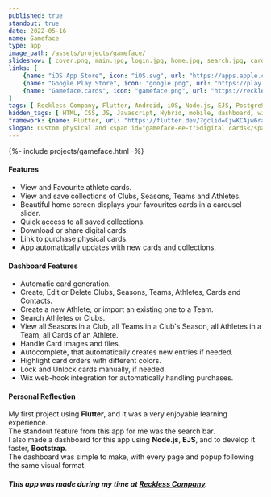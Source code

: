 ```yaml
---
published: true
standout: true
date: 2022-05-16
name: Gameface
type: app
image_path: /assets/projects/gameface/
slideshow: [ cover.png, main.jpg, login.jpg, home.jpg, search.jpg, card.jpg, collection.jpg, usopen.jpg, lang.jpg ]
links: [
    {name: "iOS App Store", icon: "iOS.svg", url: "https://apps.apple.com/ae/app/gameface-cards/id1611587408"},
    {name: "Google Play Store", icon: "google.png", url: "https://play.google.com/store/apps/details?id=com.recklesscompany.gameface"},
    {name: "Gameface.cards", icon: "gameface.png", url: "https://recklesscomp.wixsite.com/gameface"},
]
tags: [ Reckless Company, Flutter, Android, iOS, Node.js, EJS, PostgreSQL ]
hidden_tags: [ HTML, CSS, JS, Javascript, Hybrid, mobile, dashboard, wix ]
framework: {name: Flutter, url: "https://flutter.dev/?gclid=CjwKCAjw6raYBhB7EiwABge5KietLLFWMugvgofOzRY-bv9b8iDsxH_DFjkTwh5Y9eiz74WNavqrWBoCDV4QAvD_BwE&gclsrc=aw.ds"}
slogan: Custom physical and <span id="gameface-ee-t">digital cards</span> available for athletes worldwide!
---
```

{%- include projects/gameface.html -%}

#### Features

- View and Favourite athlete cards.
- View and save collections of Clubs, Seasons, Teams and Athletes.
- Beautiful home screen displays your favourites cards in a carousel slider.
- Quick access to all saved collections.
- Download or share digital cards.
- Link to purchase physical cards.
- App automatically updates with new cards and collections.

#### Dashboard Features

- Automatic card generation.
- Create, Edit or Delete Clubs, Seasons, Teams, Athletes, Cards and Contacts.
- Create a new Athlete, or import an existing one to a Team.
- Search Athletes or Clubs.
- View all Seasons in a Club, all Teams in a Club's Season, all Athletes in a Team, all Cards of an Athlete.
- Handle Card images and files.
- Autocomplete, that automatically creates new entries if needed.
- Highlight card orders with different colors.
- Lock and Unlock cards manually, if needed.
- Wix web-hook integration for automatically handling purchases.

#### Personal Reflection

My first project using **Flutter**, and it was a very enjoyable learning experience.   
The standout feature from this app for me was the search bar.   
I also made a dashboard for this app using **Node.js**, **EJS**, and to develop it faster, **Bootstrap**.   
The dashboard was simple to make, with every page and popup following the same visual format.

##### This app was made during my time at [Reckless Company](https://www.recklesscompany.com).